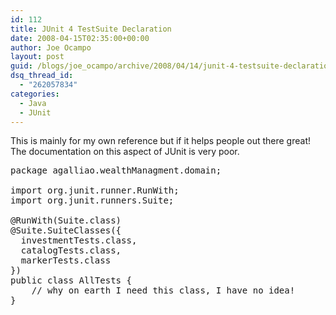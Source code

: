 ```yaml
---
id: 112
title: JUnit 4 TestSuite Declaration
date: 2008-04-15T02:35:00+00:00
author: Joe Ocampo
layout: post
guid: /blogs/joe_ocampo/archive/2008/04/14/junit-4-testsuite-declaration.aspx
dsq_thread_id:
  - "262057834"
categories:
  - Java
  - JUnit
---
```

This is mainly for my own reference but if it helps people out there great!&nbsp; The documentation on this aspect of JUnit is very poor.

<div>
  <pre>package agalliao.wealthManagment.domain;<br /><br />import org.junit.runner.RunWith;<br />import org.junit.runners.Suite;<br /> <br />@RunWith(Suite.<span>class</span>)<br />@Suite.SuiteClasses({<br />  investmentTests.<span>class</span>,<br />  catalogTests.<span>class</span>,<br />  markerTests.<span>class</span> <br />})<br /><span>public</span> <span>class</span> AllTests {<br />    <span>// why on earth I need this class, I have no idea! </span><br />}</pre>
</div>